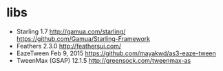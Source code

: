 # libs

- Starling 1.7
http://gamua.com/starling/
https://github.com/Gamua/Starling-Framework
- Feathers 2.3.0
http://feathersui.com/
- EazeTween Feb 9, 2015
https://github.com/mayakwd/as3-eaze-tween
- TweenMax (GSAP) 12.1.5
http://greensock.com/tweenmax-as
